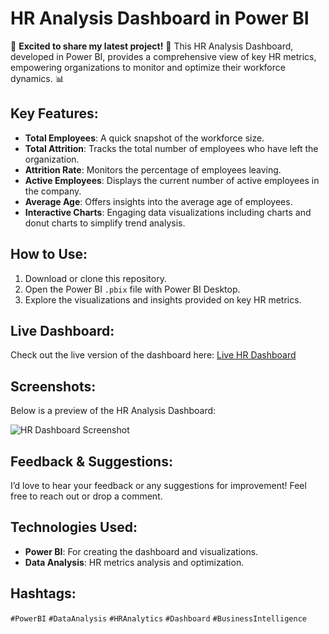# HR Analysis Dashboard in Power BI

🚀 **Excited to share my latest project!** 🎉 This HR Analysis Dashboard, developed in Power BI, provides a comprehensive view of key HR metrics, empowering organizations to monitor and optimize their workforce dynamics. 📊

## Key Features:

- **Total Employees**: A quick snapshot of the workforce size.
- **Total Attrition**: Tracks the total number of employees who have left the organization.
- **Attrition Rate**: Monitors the percentage of employees leaving.
- **Active Employees**: Displays the current number of active employees in the company.
- **Average Age**: Offers insights into the average age of employees.
- **Interactive Charts**: Engaging data visualizations including charts and donut charts to simplify trend analysis.

## How to Use:
1. Download or clone this repository.
2. Open the Power BI `.pbix` file with Power BI Desktop.
3. Explore the visualizations and insights provided on key HR metrics.

## Live Dashboard:
Check out the live version of the dashboard here: [Live HR Dashboard](https://app.powerbi.com/view?r=eyJrIjoiYzlkOTFjZjYtZDFjZS00NmZhLWI4NGMtNGVjZGE3YTZhNGZlIiwidCI6ImM2ZTU0OWIzLTVmNDUtNDAzMi1hYWU5LWQ0MjQ0ZGM1YjJjNCJ9)

## Screenshots:
Below is a preview of the HR Analysis Dashboard:

![HR Dashboard Screenshot](https://github.com/user-attachments/assets/a0da5172-5961-4415-a462-1fb7acb2e1e5)  


## Feedback & Suggestions:
I’d love to hear your feedback or any suggestions for improvement! Feel free to reach out or drop a comment.

## Technologies Used:
- **Power BI**: For creating the dashboard and visualizations.
- **Data Analysis**: HR metrics analysis and optimization.

## Hashtags:
`#PowerBI` `#DataAnalysis` `#HRAnalytics` `#Dashboard` `#BusinessIntelligence`
